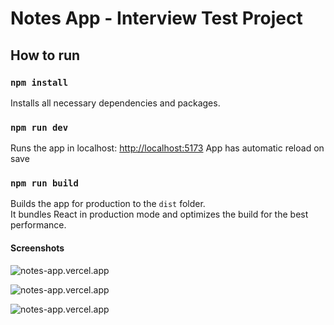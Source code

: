 # Notes App - Interview Test Project

## How to run

### `npm install`

Installs all necessary dependencies and packages.

### `npm run dev`

Runs the app in localhost: [http://localhost:5173](http://localhost:5173)
App has automatic reload on save

### `npm run build`

Builds the app for production to the `dist` folder.\
It bundles React in production mode and optimizes the build for the best performance.

#### Screenshots

![notes-app.vercel.app](https://firebasestorage.googleapis.com/v0/b/notes-app-ef1e4.appspot.com/o/Screenshot%202024-08-01%20at%2015.19.32.png?alt=media&token=b8e48cf3-3234-4f84-ad89-fa55d7f505d5)

![notes-app.vercel.app](https://firebasestorage.googleapis.com/v0/b/notes-app-ef1e4.appspot.com/o/Screenshot%202024-08-01%20at%2015.19.40.png?alt=media&token=8fa2884e-b940-4c85-8d6a-ed3f66c8b64c)

![notes-app.vercel.app](https://firebasestorage.googleapis.com/v0/b/notes-app-ef1e4.appspot.com/o/Screenshot%202024-08-01%20at%2015.19.51.png?alt=media&token=6b3ee0a4-8dee-4834-9037-00d38cb2b21a)
